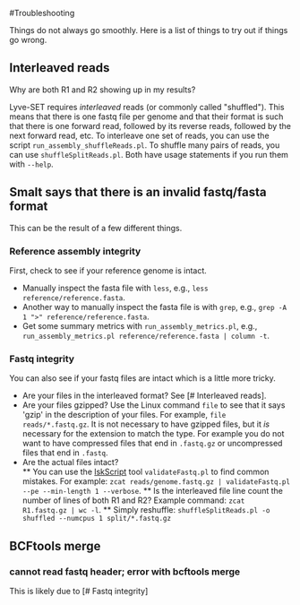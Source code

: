 #Troubleshooting

Things do not always go smoothly.  Here is a list of things to try out if things go wrong.

## Interleaved reads

Why are both R1 and R2 showing up in my results?

Lyve-SET requires _interleaved_ reads (or commonly called "shuffled").  This means that there is one fastq file per genome and that their format is such that there is one forward read, followed by its reverse reads, followed by the next forward read, etc.
To interleave one set of reads, you can use the script `run_assembly_shuffleReads.pl`.  To shuffle many pairs of reads, you can use `shuffleSplitReads.pl`.  Both have usage statements if you run them with `--help`.

## Smalt says that there is an invalid fastq/fasta format

This can be the result of a few different things.  

### Reference assembly integrity

First, check to see if your reference genome is intact.

* Manually inspect the fasta file with `less`, e.g., `less reference/reference.fasta`.
* Another way to manually inspect the fasta file is with `grep`, e.g., `grep -A 1 ">" reference/reference.fasta`.
* Get some summary metrics with `run_assembly_metrics.pl`, e.g., `run_assembly_metrics.pl reference/reference.fasta | column -t`.

### Fastq integrity

You can also see if your fastq files are intact which is a little more tricky.

* Are your files in the interleaved format? See [# Interleaved reads].
* Are your files gzipped?  Use the Linux command `file` to see that it says 'gzip' in the description of your files.  For example, `file reads/*.fastq.gz`.  It is not necessary to have gzipped files, but it _is_ necessary for the extension to match the type. For example you do not want to have compressed files that end in `.fastq.gz` or uncompressed files that end in `.fastq`.
* Are the actual files intact?  
** You can use the [lskScript](https://github.com/lskatz/lskScripts) tool `validateFastq.pl` to find common mistakes.  For example: `zcat reads/genome.fastq.gz | validateFastq.pl --pe --min-length 1 --verbose`.
** Is the interleaved file line count the number of lines of both R1 and R2? Example command: `zcat R1.fastq.gz | wc -l`.
** Simply reshuffle: `shuffleSplitReads.pl -o shuffled --numcpus 1 split/*.fastq.gz`

## BCFtools merge

### cannot read fastq header; error with bcftools merge

This is likely due to [# Fastq integrity]

